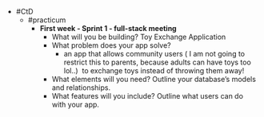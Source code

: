 - #CtD
	- #practicum
		- **First week - Sprint 1 - full-stack meeting**
			- What will you be building? Toy Exchange Application
			- What problem does your app solve?
				- an app that allows community users ( I am not going to restrict this to parents, because adults can have toys too lol..)  to exchange toys instead of throwing them away!
			- What elements will you need? Outline your database’s models and relationships.
			- What features will you include? Outline what users can do with your app.